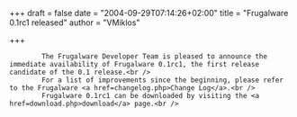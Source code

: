 
+++
draft = false
date = "2004-09-29T07:14:26+02:00"
title = "Frugalware 0.1rc1 released"
author = "VMiklos"

+++

            The Frugalware Developer Team is pleased to announce the immediate availability of Frugalware 0.1rc1, the first release candidate of the 0.1 release.<br />
            For a list of improvements since the beginning, please refer to the Frugalware <a href=changelog.php>Change Log</a>.<br />
            Frugalware 0.1rc1 can be downloaded by visiting the <a href=download.php>download</a> page.<br />
            
        